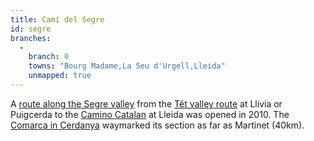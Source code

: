 ```yaml
---
title: Camí del Segre
id: segre
branches:
  -
    branch: 0
    towns: "Bourg Madame,La Seu d'Urgell,Lleida"
    unmapped: true
---
```


A [route along the Segre valley][0] from the [Têt valley route][1] at Llivia or Puigcerda to the [Camino Catalan][2] at Lleida was opened in 2010\. The [Comarca in Cerdanya][3] waymarked its section as far as Martinet (40km).

[0]: http://www.camidelsegre.cat/
[1]: tet.html
[2]: catalan.html
[3]: http://en.costabrava.org/suggestions/detail.aspx?t=along-the-santiago-route&com=UwB1AGcAZwBlAHMAdABpAG8AbgBJAEQAXAAyADcAXAA=